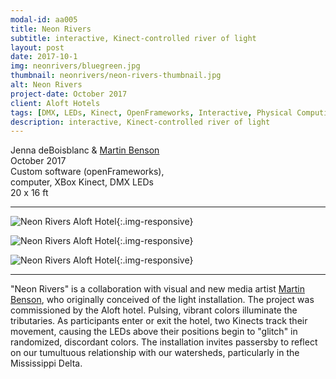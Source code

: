 ```yaml
---
modal-id: aa005
title: Neon Rivers
subtitle: interactive, Kinect-controlled river of light
layout: post
date: 2017-10-1
img: neonrivers/bluegreen.jpg
thumbnail: neonrivers/neon-rivers-thumbnail.jpg
alt: Neon Rivers
project-date: October 2017
client: Aloft Hotels
tags: [DMX, LEDs, Kinect, OpenFrameworks, Interactive, Physical Computing]
description: interactive, Kinect-controlled river of light
---
```


Jenna deBoisblanc & [Martin Benson](https://www.martinlbenson.com/)   
October 2017  
Custom software (openFrameworks),  
computer, XBox Kinect, DMX LEDs    
20 x 16 ft   

---   

![Neon Rivers Aloft Hotel]({{site.url}}/img/portfolio/neonrivers/bluegreen.jpg){:.img-responsive}

![Neon Rivers Aloft Hotel]({{site.url}}/img/portfolio/neonrivers/bluesherbert.jpg){:.img-responsive}

![Neon Rivers Aloft Hotel]({{site.url}}/img/portfolio/neonrivers/car.jpg){:.img-responsive}

---  

"Neon Rivers" is a collaboration with visual and new media artist [Martin Benson](https://www.martinlbenson.com/), who originally conceived of the light installation. The project was commissioned by the Aloft hotel. Pulsing, vibrant colors illuminate the tributaries. As participants enter or exit the hotel, two Kinects track their movement, causing the LEDs above their positions begin to "glitch" in randomized, discordant colors. The installation invites passersby to reflect on our tumultuous relationship with our watersheds, particularly in the Mississippi Delta.
